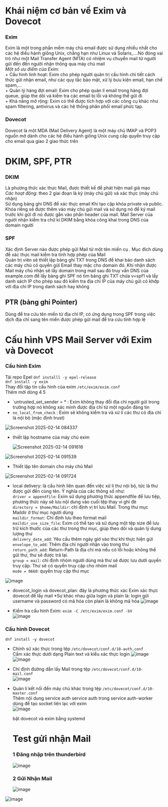 # Khái niệm cơ bản về Exim và Dovecot
### Exim ###
  Exim là một trong phần mềm máy chủ email được sử dụng nhiều nhất cho các hệ điều hành giống Unix, chẳng hạn như Linux và Solaris,….Nó đóng vai trò như một Mail Transfer Agent (MTA) có nhiệm vụ chuyển mail từ người gửi đến đến người nhận thông qua máy chủ mail    
  *Một số ưu điểm của Exim*:  
    + Cấu hình linh hoạt: Exim cho phép người quản trị cấu hình chi tiết cách thức gửi nhận email, như các quy tắc bảo mật, xử lý bưu kiện email, hạn chế spam,...   
    + Quản lý hàng đợi email: Exim cho phép quản lí email trong hàng đợi queue, giúp the dõi và kiểm tra các email bị lỗi và không thể gửi đi  
    + Khả năng mở rộng: Exim có thể được tích hợp với các công cụ khác như spam filtering, antivirus và các hệ thống phân phối email phức tạp.  
### Dovecot
  Dovecot là một MDA (Mail Delivery Agent) là một máy chủ IMAP và POP3 nguồn mở dành cho các hệ điều hành giống Unix cung cấp quyền truy cập cho email qua giao 2 giao thức trên  
# DKIM, SPF, PTR
### DKIM
  Là phương thức xác thực Mail, được thiết kế để phát hiện mail giả mạo  
  *Các hoạt động*: theo 2 giai đoạn là ký (máy chủ gửi) và xác thực (máy chủ nhận)  
  Sử dụng bảng ghi DNS để xác thực email
  Khi tạo cặp khóa private và public. Khóa riêng sẽ được thêm vào máy chủ gửi mail và sử dụng nó để ký mail trước khi gửi đi nó được gắn vào phần header của mail. Mail Server của người nhận kiểm tra chữ kí DKIM bằng khóa công khai trong DNS của domain người  
### SPF  
  Xác định Server nào được phép gửi Mail từ một tên miền cụ . Mục đích dùng để xác thực mail kiểm tra tính hợp phép của Mail   
  Quản trị viên sẽ thiết lập bảng ghi TXT trong DNS để khai báo danh sách các máy chủ có quyền gửi Email thay mặc cho domain đó. Khi nhận được Mail máy chủ nhận   sẽ lấy domain trong mail sau đó truy vấn DNS của example.com để lấy bảng ghi SPF nó tìm bảng ghi TXT chứa v=spf1 và lấy danh sách IP cho phép sau đó kiểm tra địa chỉ IP của máy chủ gửi có khớp với địa chỉ IP trong danh sách hay không  
  ## PTR (bảng ghi Pointer)  
  Dùng để tra cứu tên miền từ địa chỉ IP, có ứng dụng trong SPF trong việc dịch địa chỉ sang tên miền được phép gửi mail để tra cứu tính hợp lệ  
  
# Cấu hình VPS Mail Server với Exim và Dovecot
### Cấu hình Exim  
  Tải repo Epel `dnf installl -y epel-release`  
  `dnf install -y exim`  
  Thay đổi tập tin cấu hình của exim `/etc/exim/exim.conf`    
   Thêm mới dòng 4 5  
  + `untrusted_set_sender = * : Exim không thay đổi địa chỉ người gửi trong trường hợp nó không xác minh được địa chỉ từ một nguồn đáng tin  
  + `no_local_from_check` : Exim sẽ không kiểm tra và xử lí các thư có địa chỉ là nội bộ (mặc định trust) 
  
  ![Screenshot 2025-02-14 084337](https://github.com/user-attachments/assets/a009dbd6-39a4-404f-8b1b-4838f19272a4)

  + thiết lập hostname của máy chủ exim

    ![Screenshot 2025-02-14 091616](https://github.com/user-attachments/assets/fb86dca8-99c1-4bbb-9f4e-aa355b6770d3)

  ![Screenshot 2025-02-14 091539](https://github.com/user-attachments/assets/a8783588-0a57-4415-82b4-940dbc02586a)

  + Thiết lập tên domain cho máy chủ Mail
    
![Screenshot 2025-02-14 091724](https://github.com/user-attachments/assets/db00f602-5b75-4b2c-8e56-c9187df988ca)

  + local delivery: là cấu hình liên quan đến việc xử lí thư nội bộ, tức là thư được gửi đến cùng tên. Ý nghĩa của các thông số như:  
      `driver = appendfile`: Exim sử dụng phương thức appendfile để lưu tiệp, phương thức này sẽ lưu nội dung vào cuối tệp thay vì ghi đè    
      `directory = $home/Maildir`: chỉ định vị trí lưu Mail. Trong thư mục Maildir ở thư mục người dùng  
      `maildir_format`: Chỉ định lưu theo format mail  
      `maildir_use_size_file`: Exim có thể tạo và sử dụng một tệp size để lưu trữ kích thước của các thư trong thư mục, giúp theo dõi và quản lý dung lượng thư  
      `delivery_date_add`: Yêu cầu thêm ngày giờ vào thư khi thực hiện gửi  
      `envelope_to_add`: Thêm địa chỉ người nhận vào trong thư   
      `return_path_add`:  Return-Path là địa chỉ mà nếu có lỗi hoặc không thể gửi thư, thư sẽ được trả lại.  
      `group = mail`: chỉ định nhóm người dùng mà thư sẽ được lưu dưới quyền truy cập. Thư sẽ có quyền truy cập cho nhóm mail  
      `mode = 0660`: quyền truy cập thư mục  
        
![image](https://github.com/user-attachments/assets/61094d62-f319-43b4-b887-762a4c690d24) 

+ dovecot_login và dovecot_plan: đây là phương thức xác Exim xác thực dovecot để lấy mail
  *Sự khác nhau giữa login và plain là: login gửi username và password có mã hóa còn plain là không mã hóa
  ![image](https://github.com/user-attachments/assets/1adaef76-6a30-4d18-b165-e5e1eb2fc41a)

+ Kiểm tra cấu hình Exim: `exim -C /etc/exim/exim.conf -bV`  
  ![image](https://github.com/user-attachments/assets/2c6cbb63-d6f7-43cf-8c12-8f9ab16cc780)

### Cấu hình Dovecot
`dnf install -y dovecot`  
+ Chỉnh sử xác thực trong tệp `/etc/dovecot/conf.d/10-auth.conf`  
   Cấm xác thực dưới dạng Plain text và kiểu xác thực login
  ![image](https://github.com/user-attachments/assets/6b038b72-0c8e-4bea-81e6-eff9dfe11125)
  ![image](https://github.com/user-attachments/assets/0e1e4fe5-2912-45fb-9225-8b72292bb595)

+ Chỉ định đường dẫn lấy Mail trong tệp `/etc/dovecot/conf.d/10-mail.conf`  
  ![image](https://github.com/user-attachments/assets/b538c3ad-d9ac-4e4e-892b-a814ca3e6884)

+ Quản lí kết nối đến máy chủ khác trong tệp `/etc/dovecot/conf.d/10-master.conf`  
  Thêm nội dung service auth service auth trong service auth-worker dùng để tạo socket liên lạc với exim  
  ![image](https://github.com/user-attachments/assets/3113def9-d0fb-4fb3-aab4-1d2fe08b35f8)

  bật dovecot và exim bằng systemd  

  # Test gửi nhận Mail
   ### 1 Đăng nhập trên thunderbird
  ![image](https://github.com/user-attachments/assets/1c40da61-16bb-499c-abaf-931d830b9c7a)  

  ### 2 Gửi Nhận Mail
  ![image](https://github.com/user-attachments/assets/6cf81131-cb00-4d4f-a559-11b007678259)  

![image](https://github.com/user-attachments/assets/49c37752-c377-4cf7-beff-3e9a7741b607)  


  
  






  




